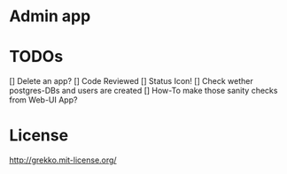 # Admin app

# TODOs
[] Delete an app?
[] Code Reviewed
[] Status Icon!
  [] Check wether postgres-DBs and users are created
  [] How-To make those sanity checks from Web-UI App?

# License
http://grekko.mit-license.org/
